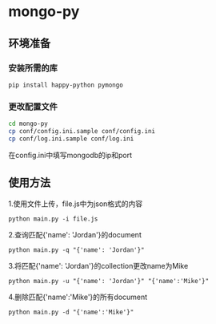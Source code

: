 # mongo-py

## 环境准备
### 安装所需的库
```pip install happy-python pymongo```


### 更改配置文件
```bash
cd mongo-py
cp conf/config.ini.sample conf/config.ini
cp conf/log.ini.sample conf/log.ini
```

在config.ini中填写mongodb的ip和port

## 使用方法
1.使用文件上传，file.js中为json格式的内容

```python main.py -i file.js```


2.查询匹配{'name': 'Jordan'}的document

```python main.py -q "{'name': 'Jordan'}"```


3.将匹配{'name': 'Jordan'}的collection更改name为Mike

```python main.py -u "{'name': 'Jordan'}" "{'name':'Mike'}"```


4.删除匹配{'name':'Mike'}的所有document

```python main.py -d "{'name':'Mike'}"```
